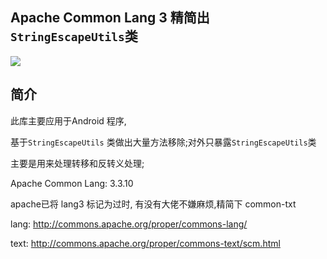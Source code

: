 ## Apache Common Lang 3 精简出 `StringEscapeUtils`类

[![](https://jitpack.io/v/yizems/StringEscapeUtil.svg)](https://jitpack.io/#yizems/StringEscapeUtil)

## 简介

此库主要应用于Android 程序, 

基于`StringEscapeUtils` 类做出大量方法移除;对外只暴露`StringEscapeUtils`类

主要是用来处理转移和反转义处理;

Apache Common Lang: 3.3.10

apache已将 lang3 标记为过时, 有没有大佬不嫌麻烦,精简下 common-txt

lang: http://commons.apache.org/proper/commons-lang/

text: http://commons.apache.org/proper/commons-text/scm.html




